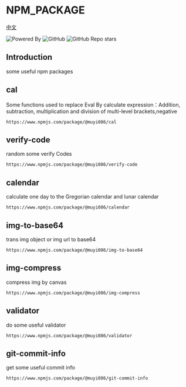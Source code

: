 # NPM_PACKAGE



[中文](https://github.com/MuYi086/npm_package/blob/master/README-CN.md '中文')

![Powered By](https://img.shields.io/badge/Author-MuYi086-yellow) ![GitHub](https://img.shields.io/github/license/MuYi086/npm_package) ![GitHub Repo stars](https://img.shields.io/github/stars/MuYi086/npm_package?style=social)

## Introduction
some useful npm packages

## cal
Some functions used to replace Eval By calculate expression：Addition, subtraction, multiplication and division of multi-level brackets,negative
```
https://www.npmjs.com/package/@muyi086/cal
```

## verify-code
random some verify Codes
```
https://www.npmjs.com/package/@muyi086/verify-code
```

## calendar
calculate one day to the Gregorian calendar and lunar calendar
```
https://www.npmjs.com/package/@muyi086/calendar
```

## img-to-base64
trans img object or img url to base64
```
https://www.npmjs.com/package/@muyi086/img-to-base64
```

## img-compress
compress img by canvas
```
https://www.npmjs.com/package/@muyi086/img-compress
```

## validator
do some useful validator
```
https://www.npmjs.com/package/@muyi086/validator
```

## git-commit-info
get some useful commit info
```
https://www.npmjs.com/package/@muyi086/git-commit-info
```
